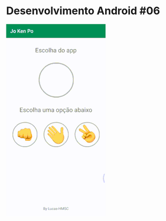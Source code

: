 # Desenvolvimento Android #06
<img src="Instalador/Jo Ken Po.gif" alt="GIF do Meu Projeto JoKenPo">
